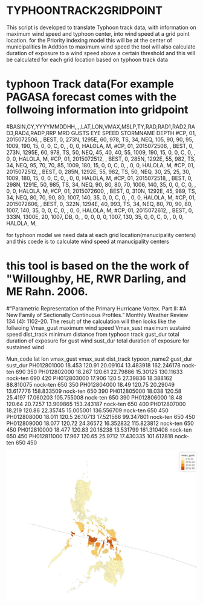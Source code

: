 # TYPHOONTRACK2GRIDPOINT
This script is developed to translate Typhoon track data, with information on maximum wind speed and typhoon center, into wind speed at a grid point location. for the Priority indexing model this will be at the center of municipalities 
In Addtion to maximum wind speed the tool will also calculate duration of exposure to a wind speed above a certain threshold and this will be calculated for each grid location based on typhoon track data 

# typhoon Track data(For example PAGASA forecast comes with the follwoing information into gridpoint 
#BASIN,CY,YYYYMMDDHH,,,,LAT,LON,VMAX,MSLP,TY,RAD,RAD1,RAD2,RAD3,RAD4,RADP,RRP	MRD	GUSTS	EYE	SPEED	STORMNAME	DEPTH
#CP, 01, 2015072506,   , BEST,   0, 273N, 1295E,  60,  978, TS,  34, NEQ,  105,   90,   90,   95, 1009,  190,  15,   0,   0,   C,   0,    ,   0,   0,     HALOLA, M, 
#CP, 01, 2015072506,   , BEST,   0, 273N, 1295E,  60,  978, TS,  50, NEQ,   45,   40,   40,   55, 1009,  190,  15,   0,   0,   C,   0,    ,   0,   0,     HALOLA, M, 
#CP, 01, 2015072512,   , BEST,   0, 285N, 1292E,  55,  982, TS,  34, NEQ,   95,   70,   70,   85, 1009,  180,  15,   0,   0,   C,   0,    ,   0,   0,     HALOLA, M, 
#CP, 01, 2015072512,   , BEST,   0, 285N, 1292E,  55,  982, TS,  50, NEQ,   30,   25,   25,   30, 1009,  180,  15,   0,   0,   C,   0,    ,   0,   0,     HALOLA, M, 
#CP, 01, 2015072518,   , BEST,   0, 298N, 1291E,  50,  985, TS,  34, NEQ,   90,   80,   80,   70, 1006,  140,  35,   0,   0,   C,   0,    ,   0,   0,     HALOLA, M, 
#CP, 01, 2015072600,   , BEST,   0, 310N, 1292E,  45,  989, TS,  34, NEQ,   80,   70,   90,   80, 1007,  140,  35,   0,   0,   C,   0,    ,   0,   0,     HALOLA, M, 
#CP, 01, 2015072606,   , BEST,   0, 322N, 1294E,  40,  993, TS,  34, NEQ,   80,   70,   90,   80, 1007,  140,  35,   0,   0,   C,   0,    ,   0,   0,     HALOLA, M, 
#CP, 01, 2015072612,   , BEST,   0, 333N, 1300E,  20, 1007, DB,   0,    ,    0,    0,    0,    0, 1007,  130,  35,   0,   0,   C,   0,    ,   0,   0,     HALOLA, M,

for typhoon model we need data at each grid location(manucipality centers) and this coede is to calculate wind speed at manucipality centers 
# this tool is based on the the work of "Willoughby, HE, RWR Darling, and ME Rahn. 2006. 
#“Parametric Representation of the Primary Hurricane Vortex. Part II:
#A New Family of Sectionally Continuous Profiles.” Monthly Weather Review 134 (4): 1102–20.
The result of the calculation will then looks like the follwoing 
Vmax_gust maximum wind speed
Vmax_sust maximum sustaind speed
dist_track minimum distance from typhoon track
gust_dur total duration of exposure for gust wind
sust_dur total duration of exposure for sustained wind 

Mun_code	lat	lon	vmax_gust	vmax_sust	dist_track	typoon_name2	gust_dur	sust_dur
PH012801000	18.453	120.91	20.09104	13.483918	162.246178	nock-ten	690	350
PH012802000	18.267	120.61	22.79886	15.30125	130.11633	nock-ten	690	420
PH012803000	17.906	120.5	27.39836	18.388162	88.810075	nock-ten	650	350
PH012804000	18.49	120.75	20.29049	13.617776	158.833509	nock-ten	650	390
PH012805000	18.038	120.58	25.4197	17.060203	105.755008	nock-ten	650	390
PH012806000	18.48	120.64	20.7257	13.909865	153.243187	nock-ten	650	400
PH012807000	18.219	120.86	22.35745	15.005001	136.556709	nock-ten	650	450
PH012808000	18.011	120.5	26.10713	17.521566	99.347801	nock-ten	650	450
PH012809000	18.077	120.72	24.36572	16.352832	115.823812	nock-ten	650	450
PH012810000	18.477	120.83	20.16238	13.531799	161.310408	nock-ten	650	450
PH012811000	17.967	120.65	25.9712	17.430335	101.612818	nock-ten	650	450



![Example of Haiyan](haiyan.JPG)
